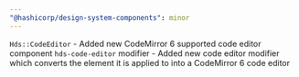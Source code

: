 ```yaml
---
"@hashicorp/design-system-components": minor
---
```


`Hds::CodeEditor` - Added new CodeMirror 6 supported code editor component
`hds-code-editor` modifier - Added new code editor modifier which converts the element it is applied to into a CodeMirror 6 code editor
